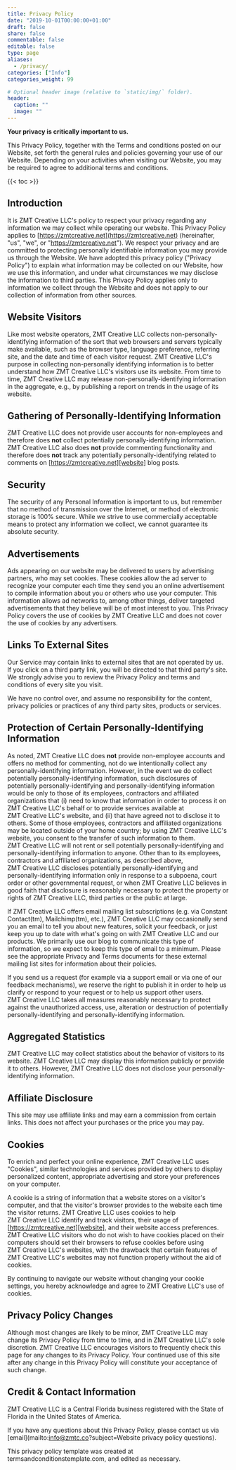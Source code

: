 ```yaml
---
title: Privacy Policy
date: "2019-10-01T00:00:00+01:00"
draft: false
share: false
commentable: false
editable: false
type: page
aliases: 
  - /privacy/
categories: ["Info"]
categories_weight: 99

# Optional header image (relative to `static/img/` folder).
header:
  caption: ""
  image: ""
---
```


**Your privacy is critically important to us.**

This Privacy Policy, together with the Terms and conditions posted on our Website, set forth the general rules and policies governing your use of our Website. Depending on your activities when visiting our Website, you may be required to agree to additional terms and conditions.

{{< toc >}}

## Introduction

It is ZMT&nbsp;Creative&nbsp;LLC's policy to respect your privacy regarding any information we may collect while operating our website. This Privacy Policy applies to [https://zmtcreative.net](https://zmtcreative.net) (hereinafter, "us", "we", or "https://zmtcreative.net"). We respect your privacy and are committed to protecting personally identifiable information you may provide us through the Website. We have adopted this privacy policy ("Privacy Policy") to explain what information may be collected on our Website, how we use this information, and under what circumstances we may disclose the information to third parties. This Privacy Policy applies only to information we collect through the Website and does not apply to our collection of information from other sources.

## Website Visitors

Like most website operators, ZMT&nbsp;Creative&nbsp;LLC collects non-personally-identifying information of the sort that web browsers and servers typically make available, such as the browser type, language preference, referring site, and the date and time of each visitor request. ZMT&nbsp;Creative&nbsp;LLC's purpose in collecting non-personally identifying information is to better understand how ZMT&nbsp;Creative&nbsp;LLC's visitors use its website. From time to time, ZMT&nbsp;Creative&nbsp;LLC may release non-personally-identifying information in the aggregate, e.g., by publishing a report on trends in the usage of its website.
 
## Gathering of Personally-Identifying Information

ZMT&nbsp;Creative&nbsp;LLC does not provide user accounts for non-employees and therefore does **not** collect potentially personally-identifying information. ZMT&nbsp;Creative&nbsp;LLC also does **not** provide commenting functionality and therefore does **not** track any potentially personally-identifying related to comments on [https://zmtcreative.net][website] blog posts.
  
## Security

The security of any Personal Information is important to us, but remember that no method of transmission over the Internet, or method of electronic storage is 100% secure. While we strive to use commercially acceptable means to protect any information we collect, we cannot guarantee its absolute security.
  
## Advertisements

Ads appearing on our website may be delivered to users by advertising partners, who may set cookies. These cookies allow the ad server to recognize your computer each time they send you an online advertisement to compile information about you or others who use your computer. This information allows ad networks to, among other things, deliver targeted advertisements that they believe will be of most interest to you. This Privacy Policy covers the use of cookies by ZMT&nbsp;Creative&nbsp;LLC and does not cover the use of cookies by any advertisers.


## Links To External Sites

Our Service may contain links to external sites that are not operated by us. If you click on a third party link, you will be directed to that third party's site. We strongly advise you to review the Privacy Policy and terms and conditions of every site you visit.

We have no control over, and assume no responsibility for the content, privacy policies or practices of any third party sites, products or services.
  
## Protection of Certain Personally-Identifying Information

As noted, ZMT&nbsp;Creative&nbsp;LLC does **not** provide non-employee accounts and offers no method for commenting, not do we intentionally collect any personally-identifying information. However, in the event we do collect potentially personally-identifying information, such disclosures of potentially personally-identifying and personally-identifying information would be only to those of its employees, contractors and affiliated organizations that (i) need to know that information in order to process it on ZMT&nbsp;Creative&nbsp;LLC's behalf or to provide services available at ZMT&nbsp;Creative&nbsp;LLC's website, and (ii) that have agreed not to disclose it to others. Some of those employees, contractors and affiliated organizations may be located outside of your home country; by using ZMT&nbsp;Creative&nbsp;LLC's website, you consent to the transfer of such information to them. ZMT&nbsp;Creative&nbsp;LLC will not rent or sell potentially personally-identifying and personally-identifying information to anyone. Other than to its employees, contractors and affiliated organizations, as described above, ZMT&nbsp;Creative&nbsp;LLC discloses potentially personally-identifying and personally-identifying information only in response to a subpoena, court order or other governmental request, or when ZMT&nbsp;Creative&nbsp;LLC believes in good faith that disclosure is reasonably necessary to protect the property or rights of ZMT&nbsp;Creative&nbsp;LLC, third parties or the public at large.

If ZMT&nbsp;Creative&nbsp;LLC offers email mailing list subscriptions (e.g. via Constant Contact(tm), Mailchimp(tm), etc.), ZMT&nbsp;Creative&nbsp;LLC may occasionally send you an email to tell you about new features, solicit your feedback, or just keep you up to date with what's going on with ZMT&nbsp;Creative&nbsp;LLC and our products. We primarily use our blog to communicate this type of information, so we expect to keep this type of email to a minimum. Please see the appropriate Privacy and Terms documents for these external mailing list sites for information about their policies.

If you send us a request (for example via a support email or via one of our feedback mechanisms), we reserve the right to publish it in order to help us clarify or respond to your request or to help us support other users. ZMT&nbsp;Creative&nbsp;LLC takes all measures reasonably necessary to protect against the unauthorized access, use, alteration or destruction of potentially personally-identifying and personally-identifying information.
  
## Aggregated Statistics

ZMT&nbsp;Creative&nbsp;LLC may collect statistics about the behavior of visitors to its website. ZMT&nbsp;Creative&nbsp;LLC may display this information publicly or provide it to others. However, ZMT&nbsp;Creative&nbsp;LLC does not disclose your personally-identifying information.
  
## Affiliate Disclosure

This site may use affiliate links and may earn a commission from certain links. This does not affect your purchases or the price you may pay.
  
## Cookies

To enrich and perfect your online experience, ZMT&nbsp;Creative&nbsp;LLC uses "Cookies", similar technologies and services provided by others to display personalized content, appropriate advertising and store your preferences on your computer.

A cookie is a string of information that a website stores on a visitor's computer, and that the visitor's browser provides to the website each time the visitor returns. ZMT&nbsp;Creative&nbsp;LLC uses cookies to help ZMT&nbsp;Creative&nbsp;LLC identify and track visitors, their usage of [https://zmtcreative.net][website], and their website access preferences. ZMT&nbsp;Creative&nbsp;LLC visitors who do not wish to have cookies placed on their computers should set their browsers to refuse cookies before using ZMT&nbsp;Creative&nbsp;LLC's websites, with the drawback that certain features of ZMT&nbsp;Creative&nbsp;LLC's websites may not function properly without the aid of cookies.

By continuing to navigate our website without changing your cookie settings, you hereby acknowledge and agree to ZMT&nbsp;Creative&nbsp;LLC's use of cookies.
  
## Privacy Policy Changes

Although most changes are likely to be minor, ZMT&nbsp;Creative&nbsp;LLC may change its Privacy Policy from time to time, and in ZMT&nbsp;Creative&nbsp;LLC's sole discretion. ZMT&nbsp;Creative&nbsp;LLC encourages visitors to frequently check this page for any changes to its Privacy Policy. Your continued use of this site after any change in this Privacy Policy will constitute your acceptance of such change.
  
## Credit & Contact Information

ZMT&nbsp;Creative&nbsp;LLC is a Central Florida business registered with the State of Florida in the United States of America.

If you have any questions about this Privacy Policy, please contact us via [email](mailto:info@zmtc.co?subject=Website privacy policy questions).

This privacy policy template was created at <a style="color:inherit;text-decoration:none;" href="https://termsandconditionstemplate.com/privacy-policy-generator/" title="Privacy policy template generator" target="_blank">termsandconditionstemplate.com</a>, and edited as necessary. 


[website]: https://zmtcreative.net/
